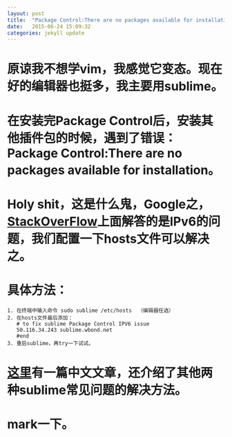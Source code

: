 ```yaml
---
layout: post
title:  "Package Control:There are no packages available for installation的解决方法"
date:   2015-06-24 15:09:32
categories: jekyll update
---
```


# 原谅我不想学vim，我感觉它变态。现在好的编辑器也挺多，我主要用sublime。


# 在安装完Package Control后，安装其他插件包的时候，遇到了错误：Package Control:There are no packages available for installation。 


# Holy shit，这是什么鬼，Google之，[StackOverFlow](http://stackoverflow.com/questions/25105139/sublime-text-2-there-are-no-packages-available-for-installation)上面解答的是IPv6的问题，我们配置一下hosts文件可以解决之。


# 具体方法：     
    1. 在终端中输入命令 sudo sublime /etc/hosts  （编辑器任选）        
    2. 在hosts文件最后添加：  
       # to fix sublime Package Control IPV6 issue                  
       50.116.34.243 sublime.wbond.net      
       #end         
    3. 重启sublime，再try一下试试。


# [这里](http://blog.csdn.net/freshlover/article/details/44261229)有一篇中文文章，还介绍了其他两种sublime常见问题的解决方法。


# mark一下。